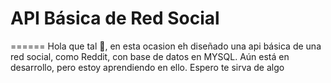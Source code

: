 
# API Básica de Red Social
======
Hola que tal 👋, en esta ocasion eh diseñado una api básica de una red social, como Reddit, con base de datos en MYSQL. 
Aún está en desarrollo, pero estoy aprendiendo en ello.
Espero te sirva de algo
